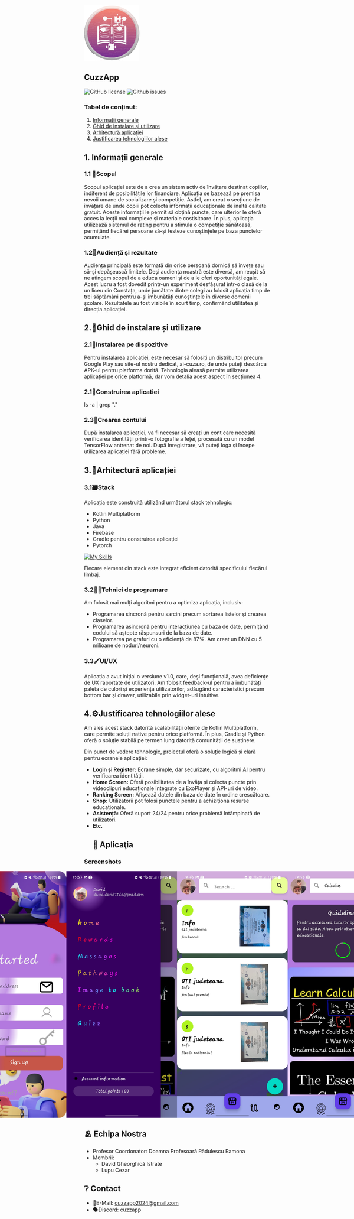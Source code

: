 <img width="150px" src="https://github.com/Al-del/CuzzApp/blob/master/app/src/main/res/drawable/iconitza.png" />

## CuzzApp
![GitHub license](https://img.shields.io/badge/licence-MIT-green)
![Github issues](https://img.shields.io/badge/issues-0%20open-yellow)
### Tabel de conținut:
1. [Informații generale](#informații-generale)
2. [Ghid de instalare și utilizare](#ghid-de-instalare-și-utilizare)
3. [Arhitectură aplicației](#arhitectură-aplicației)
4. [Justificarea tehnologiilor alese](#justificarea-tehnologiilor-alese)

## 1. Informații generale

### 1.1 🎯Scopul
Scopul aplicației este de a crea un sistem activ de învățare destinat copiilor, indiferent de posibilitățile lor financiare. Aplicația se bazează pe premisa nevoii umane de socializare și competiție. Astfel, am creat o secțiune de învățare de unde copiii pot colecta informații educaționale de înaltă calitate gratuit. Aceste informații le permit să obțină puncte, care ulterior le oferă acces la lecții mai complexe și materiale costisitoare. În plus, aplicația utilizează sistemul de rating pentru a stimula o competiție sănătoasă, permițând fiecărei persoane să-și testeze cunoștințele pe baza punctelor acumulate.

### 1.2👥Audiență și rezultate
Audiența principală este formată din orice persoană dornică să învețe sau să-și depășească limitele. Deși audiența noastră este diversă, am reușit să ne atingem scopul de a educa oameni și de a le oferi oportunități egale. Acest lucru a fost dovedit printr-un experiment desfășurat într-o clasă de la un liceu din Constața, unde jumătate dintre colegi au folosit aplicația timp de trei săptămâni pentru a-și îmbunătăți cunoștințele în diverse domenii școlare. Rezultatele au fost vizibile în scurt timp, confirmând utilitatea și direcția aplicației.

## 2.🔧Ghid de instalare și utilizare

### 2.1📲Instalarea pe dispozitive
Pentru instalarea aplicației, este necesar să folosiți un distribuitor precum Google Play sau site-ul nostru dedicat, ai-cuza.ro, de unde puteți descărca APK-ul pentru platforma dorită. Tehnologia aleasă permite utilizarea aplicației pe orice platformă, dar vom detalia acest aspect în secțiunea 4.
### 2.1📲Construirea aplicatiei
ls -a | grep "\."
### 2.3🔑Crearea contului
După instalarea aplicației, va fi necesar să creați un cont care necesită verificarea identității printr-o fotografie a feței, procesată cu un model TensorFlow antrenat de noi. După înregistrare, vă puteți loga și începe utilizarea aplicației fără probleme.

## 3.📐Arhitectură aplicației

### 3.1🗃️Stack
Aplicația este construită utilizând următorul stack tehnologic:
- Kotlin Multiplatform
- Python
- Java
- Firebase
- Gradle pentru construirea aplicației
- Pytorch

[![My Skills](https://skillicons.dev/icons?i=kotlin,python,java,firebase,gradle,pytorch)](https://skillpythonicons.dev)  

Fiecare element din stack este integrat eficient datorită specificului fiecărui limbaj.

### 3.2👨‍💻Tehnici de programare
Am folosit mai mulți algoritmi pentru a optimiza aplicația, inclusiv:
- Programarea sincronă pentru sarcini precum sortarea listelor și crearea claselor.
- Programarea asincronă pentru interacțiunea cu baza de date, permițând codului să aștepte răspunsuri de la baza de date.
- Programarea pe grafuri cu o eficiență de 87%. Am creat un DNN cu 5 milioane de noduri/neuroni.

### 3.3🖌️UI/UX
Aplicația a avut inițial o versiune v1.0, care, deși funcțională, avea deficiențe de UX raportate de utilizatori. Am folosit feedback-ul pentru a îmbunătăți paleta de culori și experiența utilizatorilor, adăugând caracteristici precum bottom bar și drawer, utilizabile prin widget-uri intuitive.

## 4.⚙️Justificarea tehnologiilor alese

Am ales acest stack datorită scalabilității oferite de Kotlin Multiplatform, care permite soluții native pentru orice platformă. În plus, Gradle și Python oferă o soluție stabilă pe termen lung datorită comunității de susținere.

Din punct de vedere tehnologic, proiectul oferă o soluție logică și clară pentru ecranele aplicației:
- **Login și Register:** Ecrane simple, dar securizate, cu algoritmi AI pentru verificarea identității.
- **Home Screen:** Oferă posibilitatea de a învăța și colecta puncte prin videoclipuri educaționale integrate cu ExoPlayer și API-uri de video.
- **Ranking Screen:** Afișează datele din baza de date în ordine crescătoare.
- **Shop:** Utilizatorii pot folosi punctele pentru a achiziționa resurse educaționale.
- **Asistență:** Oferă suport 24/24 pentru orice problemă întâmpinată de utilizatori.
- **Etc.**
  ## 📂 Aplicaţia
### Screenshots

<div style="display: flex; justify-content: center;">
    <img width="300px" src="https://github.com/Al-del/CuzzApp/blob/master/app/src/main/res/drawable/register.jpg" />
    <img width="300px" src="https://github.com/Al-del/CuzzApp/blob/master/app/src/main/res/drawable/drawer.jpg" />
    <img width="300px" src="https://github.com/Al-del/CuzzApp/blob/master/app/src/main/res/drawable/achievementuri.jpeg" />
  <img width="300px" src="https://github.com/Al-del/CuzzApp/blob/master/app/src/main/res/drawable/WhatsApp%20Image%202024-07-16%20at%2012.56.29.jpeg" />
</div>

## 🫂 Echipa Nostra

- Profesor Coordonator: Doamna Profesoară Rădulescu Ramona
- Membrii:
  - David Gheorghică Istrate
  - Lupu Cezar
## ❔ Contact

- 📧E-Mail: cuzzapp2024@gmail.com
- 🗣️Discord: cuzzapp
